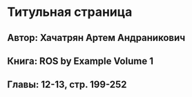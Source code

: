 # Титульная страница

## Автор: Хачатрян Артем Андраникович

## Книга: ROS by Example Volume 1

## Главы: 12-13, стр. 199-252

